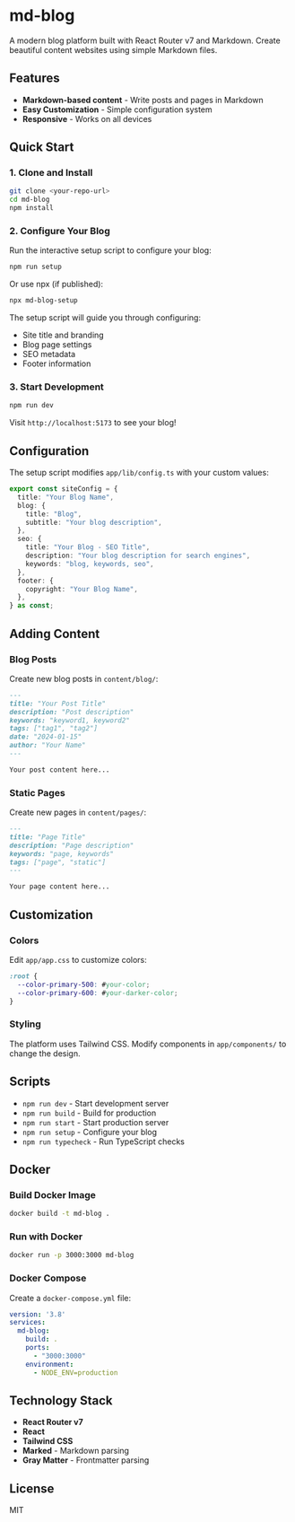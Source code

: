 # md-blog

A modern blog platform built with React Router v7 and Markdown. Create beautiful content websites using simple Markdown files.

## Features

- **Markdown-based content** - Write posts and pages in Markdown
- **Easy Customization** - Simple configuration system
- **Responsive** - Works on all devices

## Quick Start

### 1. Clone and Install

```bash
git clone <your-repo-url>
cd md-blog
npm install
```

### 2. Configure Your Blog

Run the interactive setup script to configure your blog:

```bash
npm run setup
```

Or use npx (if published):

```bash
npx md-blog-setup
```

The setup script will guide you through configuring:
- Site title and branding
- Blog page settings
- SEO metadata
- Footer information

### 3. Start Development

```bash
npm run dev
```

Visit `http://localhost:5173` to see your blog!

## Configuration

The setup script modifies `app/lib/config.ts` with your custom values:

```typescript
export const siteConfig = {
  title: "Your Blog Name",
  blog: {
    title: "Blog",
    subtitle: "Your blog description",
  },
  seo: {
    title: "Your Blog - SEO Title",
    description: "Your blog description for search engines",
    keywords: "blog, keywords, seo",
  },
  footer: {
    copyright: "Your Blog Name",
  },
} as const;
```

## Adding Content

### Blog Posts

Create new blog posts in `content/blog/`:

```markdown
---
title: "Your Post Title"
description: "Post description"
keywords: "keyword1, keyword2"
tags: ["tag1", "tag2"]
date: "2024-01-15"
author: "Your Name"
---

Your post content here...
```

### Static Pages

Create new pages in `content/pages/`:

```markdown
---
title: "Page Title"
description: "Page description"
keywords: "page, keywords"
tags: ["page", "static"]
---

Your page content here...
```

## Customization

### Colors

Edit `app/app.css` to customize colors:

```css
:root {
  --color-primary-500: #your-color;
  --color-primary-600: #your-darker-color;
}
```

### Styling

The platform uses Tailwind CSS. Modify components in `app/components/` to change the design.

## Scripts

- `npm run dev` - Start development server
- `npm run build` - Build for production
- `npm run start` - Start production server
- `npm run setup` - Configure your blog
- `npm run typecheck` - Run TypeScript checks

## Docker

### Build Docker Image

```bash
docker build -t md-blog .
```

### Run with Docker

```bash
docker run -p 3000:3000 md-blog
```

### Docker Compose

Create a `docker-compose.yml` file:

```yaml
version: '3.8'
services:
  md-blog:
    build: .
    ports:
      - "3000:3000"
    environment:
      - NODE_ENV=production
```

## Technology Stack

- **React Router v7**
- **React**
- **Tailwind CSS**
- **Marked** - Markdown parsing
- **Gray Matter** - Frontmatter parsing

## License

MIT